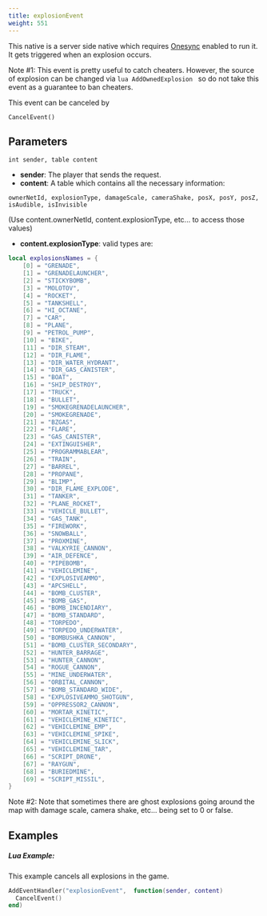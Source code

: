 ```yaml
---
title: explosionEvent
weight: 551
---
```


This native is a server side native which requires [Onesync](https://forum.cfx.re/t/the-onesync-eap-and-you/165931) enabled to run it. It gets triggered when an explosion occurs.

Note #1: This event is pretty useful to catch cheaters. However, the source of explosion can be changed via ```lua AddOwnedExplosion ``` so do not take this event as a guarantee to ban cheaters.

This event can be canceled by
```
CancelEvent()
```

Parameters
----------

```
int sender, table content
```

- **sender**: The player that sends the request.
- **content**: A table which contains all the necessary information:
```
ownerNetId, explosionType, damageScale, cameraShake, posX, posY, posZ, isAudible, isInvisible
```
(Use content.ownerNetId, content.explosionType, etc... to access those values)

- **content.explosionType**: valid types are:
```lua
local explosionsNames = {
	[0] = "GRENADE",
	[1] = "GRENADELAUNCHER",
	[2] = "STICKYBOMB",
	[3] = "MOLOTOV",
	[4] = "ROCKET",
	[5] = "TANKSHELL",
	[6] = "HI_OCTANE",
	[7] = "CAR",
	[8] = "PLANE",
	[9] = "PETROL_PUMP",
	[10] = "BIKE",
	[11] = "DIR_STEAM",
	[12] = "DIR_FLAME",
	[13] = "DIR_WATER_HYDRANT",
	[14] = "DIR_GAS_CANISTER",
	[15] = "BOAT",
	[16] = "SHIP_DESTROY",
	[17] = "TRUCK",
	[18] = "BULLET",
	[19] = "SMOKEGRENADELAUNCHER",
	[20] = "SMOKEGRENADE",
	[21] = "BZGAS",
	[22] = "FLARE",
	[23] = "GAS_CANISTER",
	[24] = "EXTINGUISHER",
	[25] = "PROGRAMMABLEAR",
	[26] = "TRAIN",
	[27] = "BARREL",
	[28] = "PROPANE",
	[29] = "BLIMP",
	[30] = "DIR_FLAME_EXPLODE",
	[31] = "TANKER",
	[32] = "PLANE_ROCKET",
	[33] = "VEHICLE_BULLET",
	[34] = "GAS_TANK",
	[35] = "FIREWORK",
	[36] = "SNOWBALL",
	[37] = "PROXMINE",
	[38] = "VALKYRIE_CANNON",
	[39] = "AIR_DEFENCE",
	[40] = "PIPEBOMB",
	[41] = "VEHICLEMINE",
	[42] = "EXPLOSIVEAMMO",
	[43] = "APCSHELL",
	[44] = "BOMB_CLUSTER",
	[45] = "BOMB_GAS",
	[46] = "BOMB_INCENDIARY",
	[47] = "BOMB_STANDARD",
	[48] = "TORPEDO",
	[49] = "TORPEDO_UNDERWATER",
	[50] = "BOMBUSHKA_CANNON",
	[51] = "BOMB_CLUSTER_SECONDARY",
	[52] = "HUNTER_BARRAGE",
	[53] = "HUNTER_CANNON",
	[54] = "ROGUE_CANNON",
	[55] = "MINE_UNDERWATER",
	[56] = "ORBITAL_CANNON",
	[57] = "BOMB_STANDARD_WIDE",
	[58] = "EXPLOSIVEAMMO_SHOTGUN",
	[59] = "OPPRESSOR2_CANNON",
	[60] = "MORTAR_KINETIC",
	[61] = "VEHICLEMINE_KINETIC",
	[62] = "VEHICLEMINE_EMP",
	[63] = "VEHICLEMINE_SPIKE",
	[64] = "VEHICLEMINE_SLICK",
	[65] = "VEHICLEMINE_TAR",
	[66] = "SCRIPT_DRONE",
	[67] = "RAYGUN",
	[68] = "BURIEDMINE",
	[69] = "SCRIPT_MISSIL",
}
```

Note #2: Note that sometimes there are ghost explosions going around the map with damage scale, camera shake, etc... being set to 0 or false.

Examples
--------
##### Lua Example:
This example cancels all explosions in the game.
```lua
AddEventHandler("explosionEvent",  function(sender, content)
  CancelEvent()
end)
```
